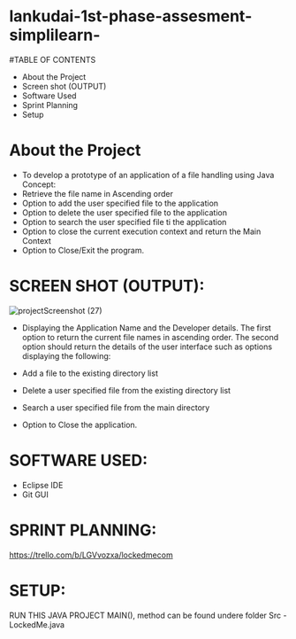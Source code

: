 # lankudai-1st-phase-assesment-simplilearn-

#TABLE OF CONTENTS
- About the Project
- Screen shot (OUTPUT)
- Software Used
- Sprint Planning
- Setup

# About the Project
- To develop a prototype of an application of a file handling using Java Concept:
- Retrieve the file name in Ascending order
- Option to add the user specified file to the application
- Option to delete the user specified file to the application
- Option to search the user specified file ti the application
- Option to close the current execution context and return the Main Context
- Option to Close/Exit the program.

# SCREEN SHOT (OUTPUT):

![projectScreenshot (27)](https://user-images.githubusercontent.com/110302992/182826211-43556ec4-facb-4749-9aa0-270f041361b4.png)
- Displaying the Application Name and the Developer details.
The first option to return the current file names in ascending order.
The second option should return the details of the user interface such as options displaying the following:

- Add a file to the existing directory list
- Delete a user specified file from the existing directory list
- Search a user specified file from the main directory
- Option to Close the application.

# SOFTWARE USED:
- Eclipse IDE
- Git GUI

# SPRINT PLANNING:
https://trello.com/b/LGVvozxa/lockedmecom


# SETUP:
 RUN THIS JAVA PROJECT
 MAIN(), method can be found undere folder Src - LockedMe.java
